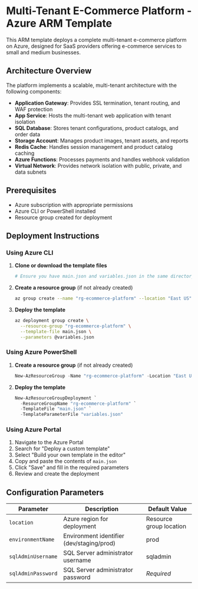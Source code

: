 # Multi-Tenant E-Commerce Platform - Azure ARM Template

This ARM template deploys a complete multi-tenant e-commerce platform on Azure, designed for SaaS providers offering e-commerce services to small and medium businesses.

## Architecture Overview

The platform implements a scalable, multi-tenant architecture with the following components:

- **Application Gateway**: Provides SSL termination, tenant routing, and WAF protection
- **App Service**: Hosts the multi-tenant web application with tenant isolation
- **SQL Database**: Stores tenant configurations, product catalogs, and order data
- **Storage Account**: Manages product images, tenant assets, and reports
- **Redis Cache**: Handles session management and product catalog caching
- **Azure Functions**: Processes payments and handles webhook validation
- **Virtual Network**: Provides network isolation with public, private, and data subnets

## Prerequisites

- Azure subscription with appropriate permissions
- Azure CLI or PowerShell installed
- Resource group created for deployment

## Deployment Instructions

### Using Azure CLI

1. **Clone or download the template files**
   ```bash
   # Ensure you have main.json and variables.json in the same directory
   ```

2. **Create a resource group** (if not already created)
   ```bash
   az group create --name "rg-ecommerce-platform" --location "East US"
   ```

3. **Deploy the template**
   ```bash
   az deployment group create \
     --resource-group "rg-ecommerce-platform" \
     --template-file main.json \
     --parameters @variables.json
   ```

### Using Azure PowerShell

1. **Create a resource group** (if not already created)
   ```powershell
   New-AzResourceGroup -Name "rg-ecommerce-platform" -Location "East US"
   ```

2. **Deploy the template**
   ```powershell
   New-AzResourceGroupDeployment `
     -ResourceGroupName "rg-ecommerce-platform" `
     -TemplateFile "main.json" `
     -TemplateParameterFile "variables.json"
   ```

### Using Azure Portal

1. Navigate to the Azure Portal
2. Search for "Deploy a custom template"
3. Select "Build your own template in the editor"
4. Copy and paste the contents of `main.json`
5. Click "Save" and fill in the required parameters
6. Review and create the deployment

## Configuration Parameters

| Parameter | Description | Default Value |
|-----------|-------------|---------------|
| `location` | Azure region for deployment | Resource group location |
| `environmentName` | Environment identifier (dev/staging/prod) | prod |
| `sqlAdminUsername` | SQL Server administrator username | sqladmin |
| `sqlAdminPassword` | SQL Server administrator password | *Required* |